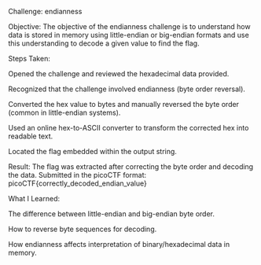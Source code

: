 Challenge: endianness

Objective:
The objective of the endianness challenge is to understand how data is stored in memory using little-endian or big-endian formats and use this understanding to decode a given value to find the flag.

Steps Taken:

Opened the challenge and reviewed the hexadecimal data provided.

Recognized that the challenge involved endianness (byte order reversal).

Converted the hex value to bytes and manually reversed the byte order (common in little-endian systems).

Used an online hex-to-ASCII converter to transform the corrected hex into readable text.

Located the flag embedded within the output string.

Result:
The flag was extracted after correcting the byte order and decoding the data. Submitted in the picoCTF format:
picoCTF{correctly_decoded_endian_value}

What I Learned:

The difference between little-endian and big-endian byte order.

How to reverse byte sequences for decoding.

How endianness affects interpretation of binary/hexadecimal data in memory.
